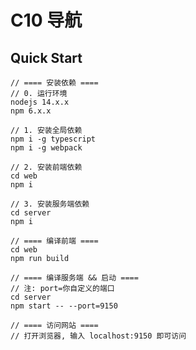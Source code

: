 # C10 导航

## Quick Start
```
// ==== 安装依赖 ====
// 0. 运行环境
nodejs 14.x.x
npm 6.x.x

// 1. 安装全局依赖
npm i -g typescript
npm i -g webpack

// 2. 安装前端依赖
cd web
npm i 

// 3. 安装服务端依赖
cd server
npm i
```

```
// ==== 编译前端 ====
cd web
npm run build
```

```
// ==== 编译服务端 && 启动 ====
// 注: port=你自定义的端口
cd server
npm start -- --port=9150
```

```
// ==== 访问网站 ====
// 打开浏览器, 输入 localhost:9150 即可访问
```
